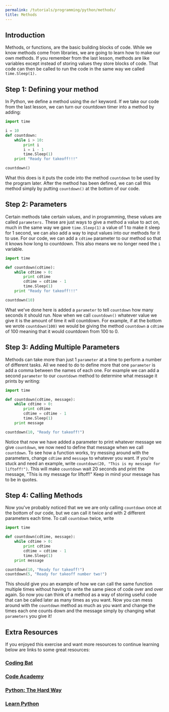 ```yaml
---
permalink: /tutorials/programming/python/methods/
title: Methods
---
```


## Introduction

Methods, or functions, are the basic building blocks of code. While we know methods come from
libraries, we are going to learn how to make our own methods. If you remember from the last lesson,
methods are like variables except instead of storing values they store blocks of code. That code can
then be called to run the code in the same way we called `time.Sleep(1).`

## Step 1: Defining your method

In Python, we define a method using the `def` keyword. If we take our code from the last lesson, we
can turn our countdown timer into a method by adding:

```python
import time

i = 10
def countdown:
    while i > 10:
        print i
        i = i - 1
        time.Sleep(1)
    print "Ready for takeoff!!!"

countdown()
```

What this does is it puts the code into the method `countdown` to be used by the program later.
After the method has been defined, we can call this method simply by putting `countdown()` at the
bottom of our code.

## Step 2: Parameters

Certain methods take certain values, and in programming, these values are called `parameters.`
These are just ways to give a method a value to act on, much in the same way we gave
`time.Sleep(1)` a value of 1 to make it sleep for 1 second, we can also add a way to input values
into our methods for it to use. For our code, we can add a `cdtime` parameter to our method so that
it knows how long to countdown. This also means we no longer need the `i` variable.

```python
import time

def countdown(cdtime):
    while cdtime > 0:
        print cdtime
        cdtime = cdtime - 1
        time.Sleep(1)
    print "Ready for takeoff!!!"

countdown(10)
```

What we've done here is added a `parameter` to tell `countdown` how many seconds it should run.
Now when we call `countdown()` whatever value we give it is the amount of time it will countdown.
For example, if at the bottom we wrote `countdown(100)` we would be giving the method `countdown` a
`cdtime` of 100 meaning that it would countdown from 100 to 0.

## Step 3: Adding Multiple Parameters

Methods can take more than just 1 `parameter` at a time to perform a number of different tasks.
All we need to do to define more that one `parameter` is add a comma between the names of each one.
For example we can add a second `parameter` to our `countdown` method to determine what message it
prints by writing:
```python
import time

def countdown(cdtime, message):
    while cdtime > 0:
        print cdtime
        cdtime = cdtime - 1
        time.Sleep(1)
    print message

countdown(10, "Ready for takeoff!")
```

Notice that now we have added a parameter to print whatever message we give `countdown`, we now
need to define that message when we call `countdown`. To see how a function works, try messing
around with the parameters, change `cdtime` and `message` to whatever you want. If you're stuck and
need an example, write `countdown(20, "This is my message for liftoff!")`. This will make
`countdown` wait 20 seconds and print the message, "This is my message for liftoff!" Keep in mind
your message has to be in quotes.

## Step 4: Calling Methods

Now you've probably noticed that we we are only calling `countdown` once at the bottom of our
code, but we can call it twice and with 2 different parameters each time. To call `countdown`
twice, write
```python
import time

def countdown(cdtime, message):
    while cdtime > 0:
        print cdtime
        cdtime = cdtime - 1
        time.Sleep(1)
    print message

countdown(10, "Ready for takeoff!")
countdown(5, "Ready for takeoff number two!")
```

This should give you an example of how we can call the same function multiple times without having
to write the same piece of code over and over again. So now you can think of a method as a way of
storing useful code that can be called later as many times as you want. Now you can mess around
with the `countdown` method as much as you want and change the times each one counts down and the
message simply by changing what `parameters` you give it!
## Extra Resources

If you enjoyed this exercise and want more resources to continue learning below are
links to some great resources:

### [Coding Bat](http://codingbat.com/python)

### [Code Academy](https://www.codecademy.com)

### [Python: The Hard Way](https://learnpythonthehardway.org/book)

### [Learn Python](http://www.learnpython.org)
